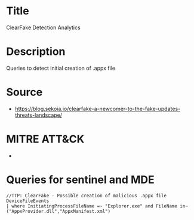 # Title
ClearFake Detection Analytics

# Description
Queries to detect initial creation of .appx file

# Source
- https://blog.sekoia.io/clearfake-a-newcomer-to-the-fake-updates-threats-landscape/

# MITRE ATT&CK
-

# Queries for sentinel and MDE

```
//TTP: ClearFake - Possible creation of malicious .appx file
DeviceFileEvents
| where InitiatingProcessFileName =~ "Explorer.exe" and FileName in~ ("AppxProvider.dll","AppxManifest.xml")
```
